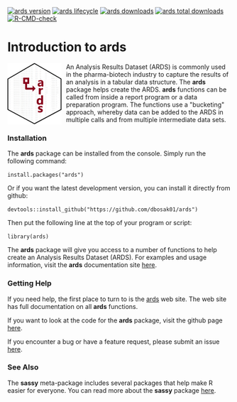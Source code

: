 <!-- badges: start -->

[![ards version](https://www.r-pkg.org/badges/version/ards)](https://cran.r-project.org/package=ards)
[![ards lifecycle](https://img.shields.io/badge/lifecycle-stable-blue.svg)](https://cran.r-project.org/package=ards)
[![ards downloads](https://cranlogs.r-pkg.org/badges/ards)](https://cran.r-project.org/package=ards)
[![ards total downloads](https://cranlogs.r-pkg.org/badges/grand-total/ards)](https://cran.r-project.org/package=ards)
[![R-CMD-check](https://github.com/dbosak01/ards/workflows/R-CMD-check/badge.svg)](https://github.com/dbosak01/ards/actions)
<!-- badges: end -->

# Introduction to **ards**
<img src="man/images/ards.png" align="left" height="138px" style="margin-right:10px;height:138px"/>

An Analysis Results Dataset (ARDS) is commonly used in the pharma-biotech industry
to capture the results of an analysis in a tabular data structure.  The **ards**
package helps create the ARDS.  **ards** functions can be called from inside 
a report program or a data preparation program.  The functions use a 
"bucketing" approach, whereby data can be added to the ARDS in multiple 
calls and from multiple intermediate data sets. 


### Installation

The **ards** package can be installed from the console.  Simply run 
the following command: 

    install.packages("ards")
    
Or if you want the latest development version, you can install it directly
from github:

    devtools::install_github("https://github.com/dbosak01/ards")


Then put the following line at the top of your program or script:

    library(ards)

The **ards** package will give you access to a number of functions
to help create an Analysis Results Dataset (ARDS). 
For examples and usage information, visit the **ards** documentation
site [here](https://ards.r-sassy.org/articles/ards.html).

### Getting Help

If you need help, the first place 
to turn to is the [ards](https://ards.r-sassy.org/) web site. The web site
has full documentation on all **ards** functions.

If you want to look at the code for the **ards** package, visit the
github page [here](https://github.com/dbosak01/ards/).

If you encounter a bug or have a feature request, please submit an issue 
[here](https://github.com/dbosak01/ards/issues/).

### See Also

The **sassy** meta-package includes several packages that help make R
easier for everyone.  You can read more about the **sassy** package
[here](https://r-sassy.org/).
